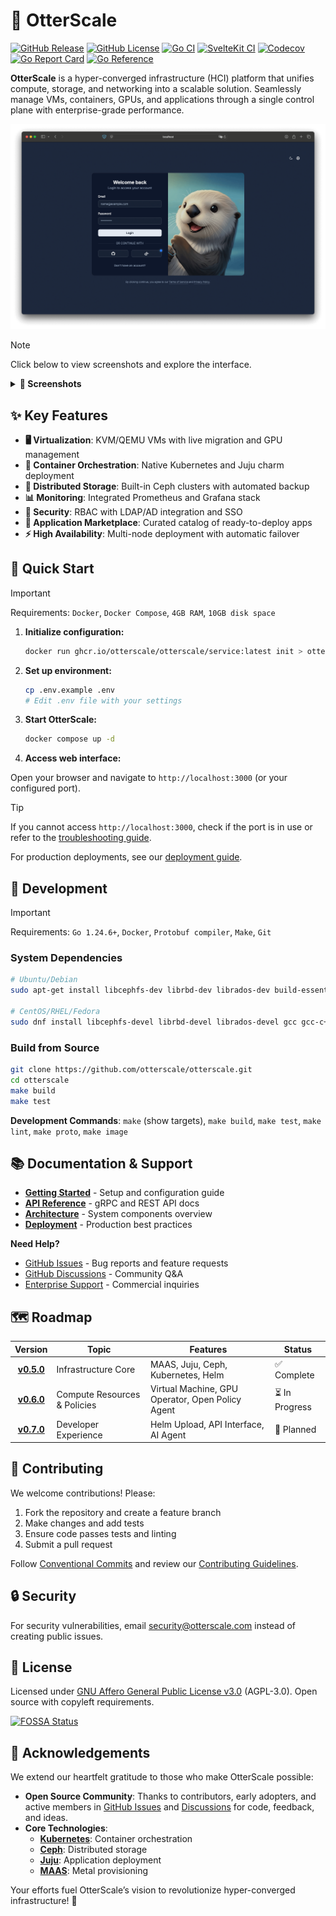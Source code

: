 # 🦦 OtterScale

[![GitHub Release](https://img.shields.io/github/v/release/otterscale/otterscale?logo=github)](https://github.com/otterscale/otterscale/releases)
[![GitHub License](https://img.shields.io/github/license/otterscale/otterscale?logo=github)](https://opensource.org/license/agpl-v3)
[![Go CI](https://github.com/otterscale/otterscale/actions/workflows/ci-go.yml/badge.svg)](https://github.com/otterscale/otterscale/actions/workflows/ci-go.yml)
[![SvelteKit CI](https://github.com/otterscale/otterscale/actions/workflows/ci-sveltekit.yml/badge.svg)](https://github.com/otterscale/otterscale/actions/workflows/ci-sveltekit.yml)
[![Codecov](https://codecov.io/gh/otterscale/otterscale/graph/badge.svg?token=I7R0YEMXER)](https://codecov.io/gh/otterscale/otterscale)
[![Go Report Card](https://goreportcard.com/badge/github.com/otterscale/otterscale)](https://goreportcard.com/report/github.com/otterscale/otterscale)
[![Go Reference](https://pkg.go.dev/badge/github.com/otterscale/otterscale.svg)](https://pkg.go.dev/github.com/otterscale/otterscale)

**OtterScale** is a hyper-converged infrastructure (HCI) platform that unifies compute, storage, and networking into a scalable solution. Seamlessly manage VMs, containers, GPUs, and applications through a single control plane with enterprise-grade performance.

![Login](/assets/screenshot-login.png)

> [!NOTE]
> Click below to view screenshots and explore the interface.

<details>
  <summary><b>📸 Screenshots</b></summary>

|                                                     Home                                                      |                                                 Scope Selector                                                 |
| :-----------------------------------------------------------------------------------------------------------: | :------------------------------------------------------------------------------------------------------------: |
|                   ![Home](https://otterscale.github.io/img/screenshot/screenshot-home.jpeg)                   |         ![Scope Selector](https://otterscale.github.io/img/screenshot/screenshot-scope-selector.jpeg)          |
|                                               **Create Scope**                                                |                                           **Create Scope Settings**                                            |
|         ![Create Scope 1](https://otterscale.github.io/img/screenshot/screenshot-scope-create-1.jpeg)         |         ![Create Scope 2](https://otterscale.github.io/img/screenshot/screenshot-scope-create-2.jpeg)          |
|                                              **Scope Settings**                                               |                                             **Application Store**                                              |
|         ![Scope Settings](https://otterscale.github.io/img/screenshot/screenshot-scope-settings.jpeg)         | ![Application Store](https://otterscale.github.io/img/screenshot/screenshot-application-management-store.jpeg) |
|                                                 **Machines**                                                  |                                               **Machines Dark**                                                |
|               ![Machines](https://otterscale.github.io/img/screenshot/screenshot-machines.jpeg)               |          ![Machines Dark](https://otterscale.github.io/img/screenshot/screenshot-machines-dark.jpeg)           |
|                                                  **Storage**                                                  |                                                 **Networking**                                                 |
|                ![Storage](https://otterscale.github.io/img/screenshot/screenshot-storage.jpeg)                |             ![Networking](https://otterscale.github.io/img/screenshot/screenshot-networking.jpeg)              |
|                                          **Application Management**                                           |                                           **Application Workloads**                                            |
| ![Application Management](https://otterscale.github.io/img/screenshot/screenshot-application-management.jpeg) |   ![Workloads](https://otterscale.github.io/img/screenshot/screenshot-application-management-workloads.jpeg)   |

</details>

## ✨ Key Features

- **🖥️ Virtualization**: KVM/QEMU VMs with live migration and GPU management
- **🐳 Container Orchestration**: Native Kubernetes and Juju charm deployment
- **💾 Distributed Storage**: Built-in Ceph clusters with automated backup
- **📊 Monitoring**: Integrated Prometheus and Grafana stack
- **🔐 Security**: RBAC with LDAP/AD integration and SSO
- **🛒 Application Marketplace**: Curated catalog of ready-to-deploy apps
- **⚡ High Availability**: Multi-node deployment with automatic failover

## 🚀 Quick Start

> [!IMPORTANT]
> Requirements: `Docker`, `Docker Compose`, `4GB RAM`, `10GB disk space`

1. **Initialize configuration:**

   ```sh
   docker run ghcr.io/otterscale/otterscale/service:latest init > otterscale.yaml
   ```

2. **Set up environment:**

   ```sh
   cp .env.example .env
   # Edit .env file with your settings
   ```

3. **Start OtterScale:**

   ```sh
   docker compose up -d
   ```

4. **Access web interface:**

Open your browser and navigate to `http://localhost:3000` (or your configured port).

> [!TIP]
> If you cannot access `http://localhost:3000`, check if the port is in use or refer to the [troubleshooting guide](/docs/troubleshooting.md).

For production deployments, see our [deployment guide](/docs/deployment.md).

## 🔧 Development

> [!IMPORTANT]
> Requirements: `Go 1.24.6+`, `Docker`, `Protobuf compiler`, `Make`, `Git`

### System Dependencies

```bash
# Ubuntu/Debian
sudo apt-get install libcephfs-dev librbd-dev librados-dev build-essential

# CentOS/RHEL/Fedora
sudo dnf install libcephfs-devel librbd-devel librados-devel gcc gcc-c++ make
```

### Build from Source

```bash
git clone https://github.com/otterscale/otterscale.git
cd otterscale
make build
make test
```

**Development Commands**: `make` (show targets), `make build`, `make test`, `make lint`, `make proto`, `make image`

## 📚 Documentation & Support

- **[Getting Started](https://otterscale.github.io/getting-started)** - Setup and configuration guide
- **[API Reference](https://otterscale.github.io/api)** - gRPC and REST API docs
- **[Architecture](https://otterscale.github.io/architecture)** - System components overview
- **[Deployment](https://otterscale.github.io/deployment)** - Production best practices

**Need Help?**

- [GitHub Issues](https://github.com/otterscale/otterscale/issues) - Bug reports and feature requests
- [GitHub Discussions](https://github.com/otterscale/otterscale/discussions) - Community Q&A
- [Enterprise Support](mailto:support@otterscale.com) - Commercial inquiries

## 🗺️ Roadmap

|                              Version                               | Topic                        | Features                                         | Status         |
| :----------------------------------------------------------------: | ---------------------------- | ------------------------------------------------ | -------------- |
| **[v0.5.0](https://github.com/otterscale/otterscale/milestone/1)** | Infrastructure Core          | MAAS, Juju, Ceph, Kubernetes, Helm               | ✅ Complete    |
| **[v0.6.0](https://github.com/otterscale/otterscale/milestone/2)** | Compute Resources & Policies | Virtual Machine, GPU Operator, Open Policy Agent | ⏳ In Progress |
| **[v0.7.0](https://github.com/otterscale/otterscale/milestone/3)** | Developer Experience         | Helm Upload, API Interface, AI Agent             | 📅 Planned     |

## 🤝 Contributing

We welcome contributions! Please:

1. Fork the repository and create a feature branch
2. Make changes and add tests
3. Ensure code passes tests and linting
4. Submit a pull request

Follow [Conventional Commits](https://www.conventionalcommits.org/) and review our [Contributing Guidelines](CONTRIBUTING.md).

## 🔒 Security

For security vulnerabilities, email [security@otterscale.com](mailto:security@otterscale.com) instead of creating public issues.

## 📄 License

Licensed under [GNU Affero General Public License v3.0](LICENSE) (AGPL-3.0). Open source with copyleft requirements.

[![FOSSA Status](https://app.fossa.com/api/projects/git%2Bgithub.com%2Fotterscale%2Fotterscale.svg?type=large&issueType=license)](https://app.fossa.com/projects/git%2Bgithub.com%2Fotterscale%2Fotterscale?ref=badge_large&issueType=license)

## 🙏 Acknowledgements

We extend our heartfelt gratitude to those who make OtterScale possible:

- **Open Source Community**: Thanks to contributors, early adopters, and active members in [GitHub Issues](https://github.com/otterscale/otterscale/issues) and [Discussions](https://github.com/otterscale/otterscale/discussions) for code, feedback, and ideas.
- **Core Technologies**:
  - **[Kubernetes](https://kubernetes.io/)**: Container orchestration
  - **[Ceph](https://ceph.io/)**: Distributed storage
  - **[Juju](https://juju.is/)**: Application deployment
  - **[MAAS](https://maas.io/)**: Metal provisioning

Your efforts fuel OtterScale’s vision to revolutionize hyper-converged infrastructure! 🌟

